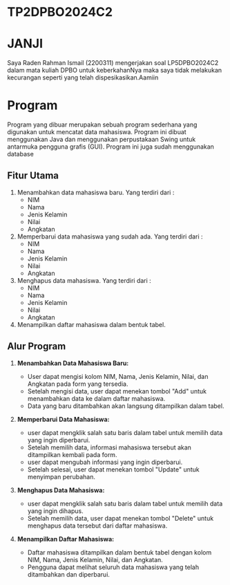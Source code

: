 # TP2DPBO2024C2

# JANJI
Saya Raden Rahman Ismail (2200311) mengerjakan soal LP5DPBO2024C2 dalam mata kuliah DPBO untuk keberkahanNya maka saya tidak melakukan kecurangan seperti yang telah dispesikasikan.Aamiin

# Program
Program yang dibuar merupakan sebuah program sederhana yang digunakan untuk mencatat data mahasiswa. 
Program ini dibuat menggunakan Java dan menggunakan perpustakaan Swing untuk antarmuka pengguna grafis (GUI).
Program ini juga sudah menggunakan database

## Fitur Utama
1. Menambahkan data mahasiswa baru.
   Yang terdiri dari :
    - NIM
    - Nama
    - Jenis Kelamin
    - Nilai
    - Angkatan
2. Memperbarui data mahasiswa yang sudah ada.
   Yang terdiri dari :
    - NIM
    - Nama
    - Jenis Kelamin
    - Nilai
    - Angkatan
3. Menghapus data mahasiswa.
   Yang terdiri dari :
    - NIM
    - Nama
    - Jenis Kelamin
    - Nilai
    - Angkatan
4. Menampilkan daftar mahasiswa dalam bentuk tabel.

## Alur Program

1. **Menambahkan Data Mahasiswa Baru:**
   - User dapat mengisi kolom NIM, Nama, Jenis Kelamin, Nilai, dan Angkatan pada form yang tersedia.
   - Setelah mengisi data, user dapat menekan tombol "Add" untuk menambahkan data ke dalam daftar mahasiswa.
   - Data yang baru ditambahkan akan langsung ditampilkan dalam tabel.

2. **Memperbarui Data Mahasiswa:**
   - user dapat mengklik salah satu baris dalam tabel untuk memilih data yang ingin diperbarui.
   - Setelah memilih data, informasi mahasiswa tersebut akan ditampilkan kembali pada form.
   - user dapat mengubah informasi yang ingin diperbarui.
   - Setelah selesai, user dapat menekan tombol "Update" untuk menyimpan perubahan.

3. **Menghapus Data Mahasiswa:**
   - user dapat mengklik salah satu baris dalam tabel untuk memilih data yang ingin dihapus.
   - Setelah memilih data, user dapat menekan tombol "Delete" untuk menghapus data tersebut dari daftar mahasiswa.

4. **Menampilkan Daftar Mahasiswa:**
   - Daftar mahasiswa ditampilkan dalam bentuk tabel dengan kolom NIM, Nama, Jenis Kelamin, Nilai, dan Angkatan.
   - Pengguna dapat melihat seluruh data mahasiswa yang telah ditambahkan dan diperbarui.

